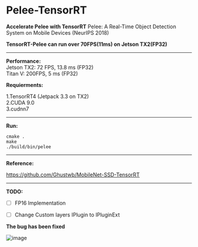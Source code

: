 # Pelee-TensorRT

**Accelerate Pelee with TensorRT**
Pelee: A Real-Time Object Detection System on Mobile Devices (NeurIPS 2018) 

**TensorRT-Pelee can run over 70FPS(11ms) on Jetson TX2(FP32)**

---

**Performance:** <br>
Jetson TX2: 72 FPS, 13.8 ms (FP32) <br>
Titan V:  200FPS, 5 ms (FP32)<br>

**Requierments:**

1.TensorRT4 (Jetpack 3.3 on TX2)  <br>
2.CUDA 9.0 <br>
3.cudnn7 <br>

---

**Run:**

```shell
cmake .
make
./build/bin/pelee
```

---

**Reference:**

https://github.com/Ghustwb/MobileNet-SSD-TensorRT

---

**TODO:**
- [ ] FP16 Implementation 
- [ ] Change Custom layers IPlugin to IPluginExt




**The bug has been fixed**

![image](testPic/test.png)
